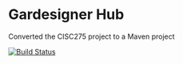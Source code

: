 # Gardesigner Hub
Converted the CISC275 project to a Maven project

[![Build Status](https://travis-ci.com/haseebsiddiqui/Gardesigner.svg?token=6wWfuvJA6EmSzLk36ueq&branch=master)](https://travis-ci.com/haseebsiddiqui/Gardesigner)
